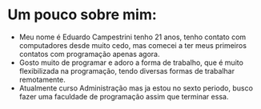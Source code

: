 # Um pouco sobre mim:
- Meu nome é Eduardo Campestrini tenho 21 anos, tenho contato com computadores desde muito cedo, mas comecei a ter meus primeiros contatos com programação apenas agora.
- Gosto muito de programar e adoro a forma de trabalho, que é muito flexibilizada na programação, tendo diversas formas de trabalhar remotamente.
- Atualmente curso Administração mas ja estou no sexto periodo, busco fazer uma faculdade de programação assim que terminar essa.

